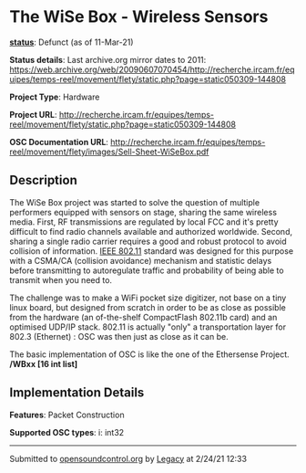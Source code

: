 # The WiSe Box - Wireless Sensors

**[status](../implementation-status.html)**: Defunct (as of 11-Mar-21)

**Status details**: 
Last archive.org mirror dates to 2011: https://web.archive.org/web/20090607070454/http://recherche.ircam.fr/equipes/temps-reel/movement/flety/static.php?page=static050309-144808

**Project Type**: Hardware

**Project URL**: <http://recherche.ircam.fr/equipes/temps-reel/movement/flety/static.php?page=static050309-144808>

**OSC Documentation URL**: <http://recherche.ircam.fr/equipes/temps-reel/movement/flety/images/Sell-Sheet-WiSeBox.pdf>

## Description

The WiSe Box project was started to solve the question of multiple performers equipped with sensors on stage, sharing the same wireless media. First, RF transmissions are regulated by local FCC and it's pretty difficult to find radio channels available and authorized worldwide. Second, sharing a single radio carrier requires a good and robust protocol to avoid collision of information. [IEEE 802.11](http://grouper.ieee.org/groups/802/11) standard was designed for this purpose with a CSMA/CA (collision avoidance) mechanism and statistic delays before transmitting to autoregulate traffic and probability of being able to transmit when you need to. <p> The challenge was to make a WiFi pocket size digitizer, not base on a tiny linux board, but designed from scratch in order to be as close as possible from the hardware (an of-the-shelf CompactFlash 802.11b card) and an optimised UDP/IP stack. 802.11 is actually "only" a transportation layer for 802.3 (Ethernet) : OSC was then just as close as it can be. <p> The basic implementation of OSC is like the one of the Ethersense Project. **/WBxx [16 int list]**

## Implementation Details

**Features**: Packet Construction

**Supported OSC types**: i: int32

---
Submitted to [opensoundcontrol.org](https://opensoundcontrol.org) by [Legacy](https://web.archive.org) at 2/24/21 12:33
